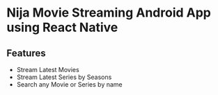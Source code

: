 # Nija Movie Streaming Android App using React Native

## Features

- Stream Latest Movies
- Stream Latest Series by Seasons
- Search any Movie or Series by name
